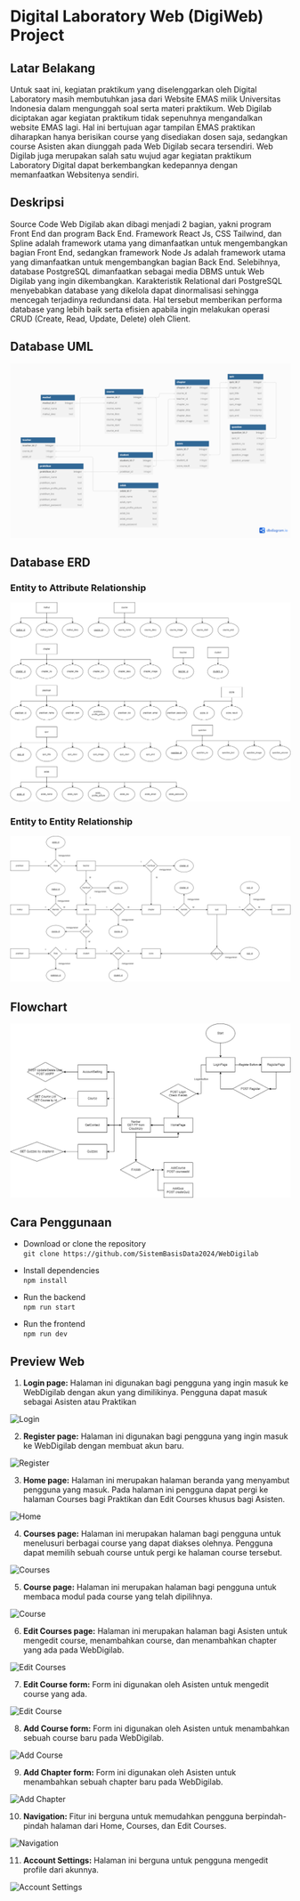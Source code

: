 # Digital Laboratory Web (DigiWeb) Project

## Latar Belakang

Untuk saat ini, kegiatan praktikum yang diselenggarkan oleh Digital Laboratory masih membutuhkan jasa dari Website EMAS milik Universitas Indonesia dalam mengunggah soal serta materi praktikum. Web Digilab diciptakan agar kegiatan praktikum tidak sepenuhnya mengandalkan website EMAS lagi. Hal ini bertujuan agar tampilan EMAS praktikan diharapkan hanya berisikan course yang disediakan dosen saja, sedangkan course Asisten akan diunggah pada Web Digilab secara tersendiri.  Web Digilab juga merupakan salah satu wujud agar kegiatan praktikum Laboratory Digital dapat berkembangkan kedepannya dengan memanfaatkan Websitenya sendiri. 

## Deskripsi

Source Code Web Digilab akan dibagi menjadi 2 bagian, yakni program Front End dan program Back End. Framework React Js, CSS Tailwind, dan Spline adalah framework utama yang dimanfaatkan untuk mengembangkan bagian Front End, sedangkan framework Node Js adalah framework utama yang dimanfaatkan untuk mengembangkan bagian Back End. Selebihnya, database PostgreSQL dimanfaatkan sebagai  media DBMS untuk Web Digilab yang ingin dikembangkan. Karakteristik Relational dari PostgreSQL menyebabkan database yang dikelola dapat dinormalisasi sehingga mencegah terjadinya redundansi data. Hal tersebut memberikan performa database yang lebih baik serta efisien apabila ingin melakukan operasi CRUD (Create, Read, Update, Delete) oleh Client.

## Database UML

![UML Diagram](DatabaseUML.png)

## Database ERD

### Entity to Attribute Relationship

![Entity2Attribute](img/Entity2Attribute.png)

### Entity to Entity Relationship

![Entity2Entity](img/Entity2Entity.png)

## Flowchart

![flowchart](img/Flowchart_Web_Digilab.png)

## Cara Penggunaan

- Download or clone the repository  
```git clone https://github.com/SistemBasisData2024/WebDigilab```

- Install dependencies    
```npm install```

- Run the backend  
```npm run start```

- Run the frontend  
```npm run dev```

## Preview Web

1. **Login page:** Halaman ini digunakan bagi pengguna yang ingin masuk ke WebDigilab dengan akun yang dimilikinya. Pengguna dapat masuk sebagai Asisten atau Praktikan

![Login](img/Login.png)


2. **Register page:** Halaman ini digunakan bagi pengguna yang ingin masuk ke WebDigilab dengan membuat akun baru.

![Register](img/Register.png)

3. **Home page:** Halaman ini merupakan halaman beranda yang menyambut pengguna yang masuk. Pada halaman ini pengguna dapat pergi ke halaman Courses bagi Praktikan dan Edit Courses khusus bagi Asisten.

![Home](img/Home.png)

4. **Courses page:** Halaman ini merupakan halaman bagi pengguna untuk menelusuri berbagai course yang dapat diakses olehnya. Pengguna dapat memilih sebuah course untuk pergi ke halaman course tersebut.

![Courses](img/Courses.png)

5. **Course page:** Halaman ini merupakan halaman bagi pengguna untuk membaca modul pada course yang telah dipilihnya.

![Course](img/Course.png)

6. **Edit Courses page:** Halaman ini merupakan halaman bagi Asisten untuk mengedit course, menambahkan course, dan menambahkan chapter yang ada pada WebDigilab.

![Edit Courses](img/CoursesEdit.png)

7. **Edit Course form:** Form ini digunakan oleh Asisten untuk mengedit course yang ada. 

![Edit Course](img/CourseEdit.png)

8. **Add Course form:** Form ini digunakan oleh Asisten untuk menambahkan sebuah course baru pada WebDigilab.

![Add Course](img/CourseAdd.png)

9.  **Add Chapter form:** Form ini digunakan oleh Asisten untuk menambahkan sebuah chapter baru pada WebDigilab.

![Add Chapter](img/ChapterAdd.png)

10. **Navigation:** Fitur ini berguna untuk memudahkan pengguna berpindah-pindah halaman dari Home, Courses, dan Edit Courses.

![Navigation](img/Navigation.png)

11. **Account Settings:** Halaman ini berguna untuk pengguna mengedit profile dari akunnya.

![Account Settings](img/AccountSetting.png)
